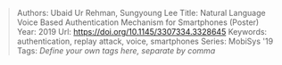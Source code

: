 > Authors: Ubaid Ur Rehman, Sungyoung Lee
> Title: Natural Language Voice Based Authentication Mechanism for Smartphones (Poster)
> Year: 2019
> Url: https://doi.org/10.1145/3307334.3328645
> Keywords: authentication, replay attack, voice, smartphones
> Series: MobiSys '19
> Tags: *Define your own tags here, separate by comma*